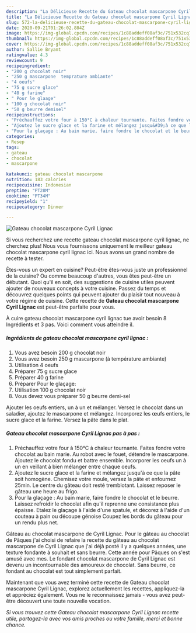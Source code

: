 ```yaml
---
description: "La Délicieuse Recette du Gateau chocolat mascarpone Cyril Lignac"
title: "La Délicieuse Recette du Gateau chocolat mascarpone Cyril Lignac"
slug: 572-la-delicieuse-recette-du-gateau-chocolat-mascarpone-cyril-lignac
date: 2020-09-21T01:26:02.884Z
image: https://img-global.cpcdn.com/recipes/1c88addeff08af3c/751x532cq70/gateau-chocolat-mascarpone-cyril-lignac-photo-principale-de-la-recette.jpg
thumbnail: https://img-global.cpcdn.com/recipes/1c88addeff08af3c/751x532cq70/gateau-chocolat-mascarpone-cyril-lignac-photo-principale-de-la-recette.jpg
cover: https://img-global.cpcdn.com/recipes/1c88addeff08af3c/751x532cq70/gateau-chocolat-mascarpone-cyril-lignac-photo-principale-de-la-recette.jpg
author: Sallie Bryant
ratingvalue: 4.3
reviewcount: 9
recipeingredient:
- "200 g chocolat noir"
- "250 g mascarpone  temprature ambiante"
- "4 oeufs"
- "75 g sucre glace"
- "40 g farine"
- " Pour le glaage"
- "100 g chocolat noir"
- "50 g beurre demisel"
recipeinstructions:
- "Préchauffez votre four à 150°C à chaleur tournante. Faites fondre votre chocolat au bain marie. Au robot avec le fouet, détendre le mascarpone. Ajoutez le chocolat fondu et battre ensemble. Incorporer les oeufs un à un en veillant à bien mélanger entre chaque oeufs."
- "Ajoutez le sucre glace et la farine et mélangez jusqu&#39;à ce que la pâte soit homogène. Chemisez votre moule, versez la pâte et enfournez 25min. Le centre du gâteau doit resté tremblotant. Laissez reposer le gâteau une heure au frigo."
- "Pour la glaçage : Au bain marie, faire fondre le chocolat et le beurre. Laissez refroidir le chocolat afin qu&#39;il reprenne une consistance plus épaisse. Etalez le glaçage à l&#39;aide d&#39;une spatule, et décorez à l&#39;aide d&#39;un couteau à pain ou découpe génoise Coupez les bords du gâteau pour un rendu plus net."
categories:
- Resep
tags:
- gateau
- chocolat
- mascarpone

katakunci: gateau chocolat mascarpone 
nutrition: 183 calories
recipecuisine: Indonesian
preptime: "PT28M"
cooktime: "PT34M"
recipeyield: "1"
recipecategory: Dinner

---
```



![Gateau chocolat mascarpone Cyril Lignac](https://img-global.cpcdn.com/recipes/1c88addeff08af3c/751x532cq70/gateau-chocolat-mascarpone-cyril-lignac-photo-principale-de-la-recette.jpg)

Si vous recherchez une recette gateau chocolat mascarpone cyril lignac, ne cherchez plus! Nous vous fournissons uniquement le meilleur gateau chocolat mascarpone cyril lignac ici. Nous avons un grand nombre de recette à tester.

Êtes-vous un expert en cuisine? Peut-être êtes-vous juste un professionnel de la cuisine? Ou comme beaucoup d'autres, vous êtes peut-être un débutant. Quoi qu'il en soit, des suggestions de cuisine utiles peuvent ajouter de nouveaux concepts à votre cuisine. Passez du temps et découvrez quelques points qui peuvent ajouter du plaisir tout nouveau à votre régime de cuisine. Cette recette de <strong> Gateau chocolat mascarpone Cyril Lignac </strong> est peut-être parfaite pour vous.

<!--inarticleads1-->

À cuire gateau chocolat mascarpone cyril lignac tue avoir besoin 8 Ingrédients et 3 pas. Voici comment vous atteindre il.

##### Ingrédients de gateau chocolat mascarpone cyril lignac :

1. Vous avez besoin 200 g chocolat noir
1. Vous avez besoin 250 g mascarpone (à température ambiante)
1. Utilisation 4 oeufs
1. Préparer 75 g sucre glace
1. Préparer 40 g farine
1. Préparer  Pour le glaçage:
1. Utilisation 100 g chocolat noir
1. Vous devez vous préparer 50 g beurre demi-sel


Ajouter les oeufs entiers, un à un et mélanger. Versez le chocolat dans un saladier, ajoutez le mascarpone et mélangez. Incorporez les œufs entiers, le sucre glace et la farine. Versez la pâte dans le plat. 

<!--inarticleads2-->

##### Gateau chocolat mascarpone Cyril Lignac pas à pas :

1. Préchauffez votre four à 150°C à chaleur tournante. Faites fondre votre chocolat au bain marie. Au robot avec le fouet, détendre le mascarpone. Ajoutez le chocolat fondu et battre ensemble. Incorporer les oeufs un à un en veillant à bien mélanger entre chaque oeufs.
1. Ajoutez le sucre glace et la farine et mélangez jusqu&#39;à ce que la pâte soit homogène. Chemisez votre moule, versez la pâte et enfournez 25min. Le centre du gâteau doit resté tremblotant. Laissez reposer le gâteau une heure au frigo.
1. Pour la glaçage : Au bain marie, faire fondre le chocolat et le beurre. Laissez refroidir le chocolat afin qu&#39;il reprenne une consistance plus épaisse. Etalez le glaçage à l&#39;aide d&#39;une spatule, et décorez à l&#39;aide d&#39;un couteau à pain ou découpe génoise Coupez les bords du gâteau pour un rendu plus net.


Gâteau au chocolat mascarpone de Cyril Lignac. Pour le gâteau au chocolat de Pâques j&#39;ai choisi de refaire la recette du gâteau au chocolat mascarpone de Cyril Lignac que j&#39;ai déjà posté il y a quelques années, une texture fondante à souhait et sans beurre. Cette année pour Pâques on s&#39;est amusé avec mes. Le fondant chocolat mascarpone de Cyril Lignac est devenu un incontournable des amoureux de chocolat. Sans beurre, ce fondant au chocolat est tout simplement parfait. 

<!--inarticleads1-->

<p>
Maintenant que vous avez terminé cette recette de Gateau chocolat mascarpone Cyril Lignac, explorez actuellement les recettes, appliquez-la et appréciez également. Vous ne le reconnaissez jamais - vous avez peut-être découvert une toute nouvelle vocation.
</p>

<p>
<i>Si vous trouvez cette Gateau chocolat mascarpone Cyril Lignac recette utile, partagez-la avec vos amis proches ou votre famille, merci et bonne chance.</i>
</p>
